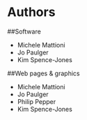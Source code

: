 # Authors
##Software
- Michele Mattioni
- Jo Paulger
- Kim Spence-Jones

##Web pages & graphics
- Michele Mattioni
- Jo Paulger
- Philip Pepper
- Kim Spence-Jones
